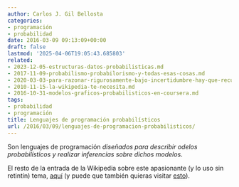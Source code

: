 ```yaml
---
author: Carlos J. Gil Bellosta
categories:
- programación
- probabilidad
date: 2016-03-09 09:13:09+00:00
draft: false
lastmod: '2025-04-06T19:05:43.685803'
related:
- 2023-12-05-estructuras-datos-probabilisticas.md
- 2017-11-09-probabilismo-probabilorismo-y-todas-esas-cosas.md
- 2020-03-03-para-razonar-rigurosamente-bajo-incertidumbre-hay-que-recurrir-al-lenguaje-de-la-probabilidad.md
- 2010-11-15-la-wikipedia-te-necesita.md
- 2016-10-31-modelos-graficos-probabilisticos-en-coursera.md
tags:
- probabilidad
- programación
title: Lenguajes de programación probabilísticos
url: /2016/03/09/lenguajes-de-programacion-probabilisticos/
---
```


Son lenguajes de programación _diseñados para describir odelos probabilísticos y realizar inferencias sobre dichos modelos_.

El resto de la entrada de la Wikipedia sobre este apasionante (y lo uso sin retintín) tema, [aquí](https://en.wikipedia.org/wiki/Probabilistic_programming_language) (y puede que también quieras visitar [esto](http://probabilistic-programming.org)).